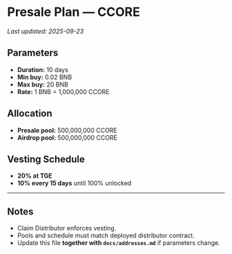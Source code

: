 # Presale Plan — CCORE

_Last updated: 2025-09-23_

## Parameters
- **Duration:** 10 days  
- **Min buy:** 0.02 BNB  
- **Max buy:** 20 BNB  
- **Rate:** 1 BNB = 1,000,000 CCORE  

## Allocation
- **Presale pool:** 500,000,000 CCORE  
- **Airdrop pool:** 500,000,000 CCORE  

## Vesting Schedule
- **20% at TGE**  
- **10% every 15 days** until 100% unlocked  

---

## Notes
- Claim Distributor enforces vesting.  
- Pools and schedule must match deployed distributor contract.  
- Update this file **together with `docs/addresses.md`** if parameters change.  
